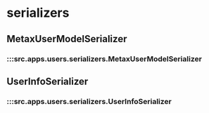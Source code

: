 # serializers

## MetaxUserModelSerializer

### :::src.apps.users.serializers.MetaxUserModelSerializer

## UserInfoSerializer

### :::src.apps.users.serializers.UserInfoSerializer

